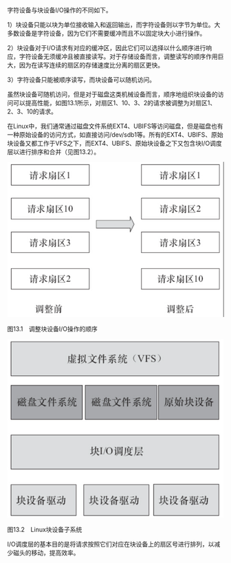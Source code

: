 字符设备与块设备I/O操作的不同如下。

1）块设备只能以块为单位接收输入和返回输出，而字符设备则以字节为单位。大多数设备是字符设备，因为它们不需要缓冲而且不以固定块大小进行操作。

2）块设备对于I/O请求有对应的缓冲区，因此它们可以选择以什么顺序进行响应，字符设备无须缓冲且被直接读写。对于存储设备而言，调整读写的顺序作用巨大，因为在读写连续的扇区的存储速度比分离的扇区更快。

3）字符设备只能被顺序读写，而块设备可以随机访问。

虽然块设备可随机访问，但是对于磁盘这类机械设备而言，顺序地组织块设备的访问可以提高性能，如图13.1所示，对扇区1、10、3、2的请求被调整为对扇区1、2、3、10的请求。

在Linux中，我们通常通过磁盘文件系统EXT4、UBIFS等访问磁盘，但是磁盘也有一种原始设备的访问方式，如直接访问/dev/sdb1等。所有的EXT4、UBIFS、原始块设备又都工作于VFS之下，而EXT4、UBIFS、原始块设备之下又包含块I/O调度层以进行排序和合并（见图13.2）。

![1744296926021](./figure/1744296926021.png)

图13.1　调整块设备I/O操作的顺序

![1744296945055](./figure/1744296945055.png)

图13.2　Linux块设备子系统

I/O调度层的基本目的是将请求按照它们对应在块设备上的扇区号进行排列，以减少磁头的移动，提高效率。